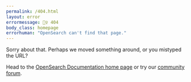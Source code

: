 ```yaml
---
permalink: /404.html
layout: error
errormessage: 🙅‍♀️ 404
body_class: homepage
errorhuman: "OpenSearch can't find that page." 
---
```


Sorry about that. Perhaps we moved something around, or you mistyped the URL? 


Head to the [OpenSearch Documentation home page](https://opensearch.org/docs/latest/) or try our [community forum](https://forum.opensearch.org/).





